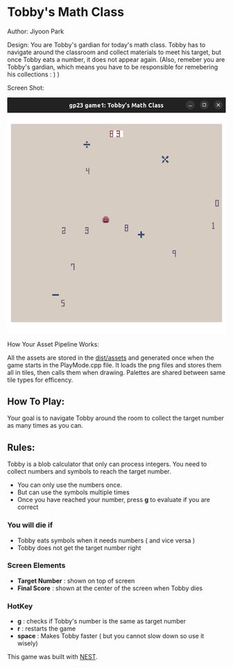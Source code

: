 # Tobby's Math Class

Author: Jiyoon Park

Design: You are Tobby's gardian for today's math class. Tobby has to navigate around the classroom and collect materials to meet his target, but once Tobby eats a number, it does not appear again. (Also, remeber you are Tobby's gardian, which means you have to be responsible for remebering his collections : ) )

Screen Shot:

![Screen Shot](screenshot.png)

How Your Asset Pipeline Works:

All the assets are stored in the [dist/assets](/dist/assets/) and generated once when the game starts in the PlayMode.cpp file. It loads the png files and stores them all in tiles, then calls them when drawing. Palettes are shared between same tile types for efficency.

## How To Play:

Your goal is to navigate Tobby around the room to collect the target number as many times as you can.

## Rules:

Tobby is a blob calculator that only can process integers. You need to collect numbers and symbols to reach the target number.

- You can only use the numbers once.
- But can use the symbols multiple times
- Once you have reached your number, press **g** to evaluate if you are correct

### You will die if

- Tobby eats symbols when it needs numbers ( and vice versa )
- Tobby does not get the target number right

### Screen Elements

- **Target Number** : shown on top of screen
- **Final Score** : shown at the center of the screen when Tobby dies

### HotKey

- **g** : checks if Tobby's number is the same as target number
- **r** : restarts the game
- **space** : Makes Tobby faster ( but you cannot slow down so use it wisely)

This game was built with [NEST](NEST.md).
